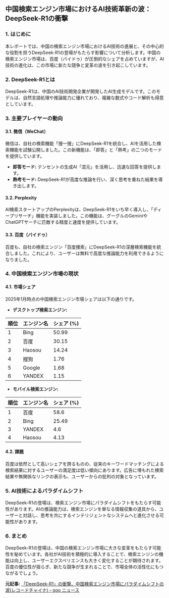 ## 中国検索エンジン市場におけるAI技術革新の波：DeepSeek-R1の衝撃

### 1. はじめに

本レポートでは、中国の検索エンジン市場におけるAI技術の進展と、その中心的な役割を担うDeepSeek-R1の登場がもたらす影響について分析します。中国の検索エンジン市場は、百度（バイドゥ）が圧倒的なシェアを占めていますが、AI技術の進化は、この市場に新たな競争と変革の波を引き起こしています。

### 2. DeepSeek-R1とは

DeepSeek-R1は、中国のAI技術開発企業が開発したAI生成モデルです。このモデルは、自然言語処理や推論能力に優れており、複雑な数式やコード解析も得意としています。

### 3. 主要プレイヤーの動向

#### 3.1. 微信（WeChat）

微信は、自社の検索機能「搜一搜」にDeepSeek-R1を統合し、AIを活用した検索機能を試験公開しました。この新機能は、「即答」と「熱考」の二つのモードを提供しています。

* **即答モード:** テンセントの生成AI「混元」を活用し、迅速な回答を提供します。
* **熱考モード:** DeepSeek-R1が高度な推論を行い、深く思考を重ねた結果を導き出します。

#### 3.2. Perplexity

AI検索スタートアップのPerplexityは、DeepSeek-R1をいち早く導入し、「ディープリサーチ」機能を実装しました。この機能は、グーグルのGeminiやChatGPTサーチに匹敵する精度と速度を提供しています。

#### 3.3. 百度（バイドゥ）

百度も、自社の検索エンジン「百度捜索」にDeepSeek-R1の深層検索機能を統合しました。これにより、ユーザーは無料で高度な推論能力を利用できるようになりました。

### 4. 中国検索エンジン市場の現状

#### 4.1. 市場シェア

2025年1月時点の中国検索エンジン市場シェアは以下の通りです。

* **デスクトップ検索エンジン:**

 | 順位 | エンジン名 | シェア (%) |
 | ---- | ---------- | ---------- |
 | 1 | Bing | 50.99 |
 | 2 | 百度 | 30.15 |
 | 3 | Haosou | 14.24 |
 | 4 | 搜狗 | 1.76 |
 | 5 | Google | 1.68 |
 | 6 | YANDEX | 1.15 |

* **モバイル検索エンジン:**

 | 順位 | エンジン名 | シェア (%) |
 | ---- | ---------- | ---------- |
 | 1 | 百度 | 58.6 |
 | 2 | Bing | 25.49 |
 | 3 | YANDEX | 4.6 |
 | 4 | Haosou | 4.13 |

#### 4.2. 課題

百度は依然として高いシェアを誇るものの、従来のキーワードマッチングによる検索結果に対するユーザーの満足度は低い傾向にあります。広告に埋もれた検索結果や無関係なリンクの表示も、ユーザーからの批判の対象となっています。

### 5. AI技術によるパラダイムシフト

DeepSeek-R1の登場は、検索エンジン市場にパラダイムシフトをもたらす可能性があります。AIの推論能力は、検索エンジンを単なる情報収集の道具から、ユーザーと対話し、思考を共にするインテリジェントなシステムへと進化させる可能性があります。

### 6. まとめ

DeepSeek-R1の登場は、中国の検索エンジン市場に大きな変革をもたらす可能性を秘めています。各社がAI技術を積極的に導入することで、検索エンジンの機能は向上し、ユーザーエクスペリエンスも大きく変化することが期待されます。百度の優位性が揺らぎ、新たな競争が生まれることで、市場全体の活性化にもつながるでしょう。


**元記事:** [「DeepSeek-R1」の衝撃、中国検索エンジン市場にパラダイムシフトの波(レコードチャイナ) - goo ニュース](https://news.goo.ne.jp/article/recordchina/world/recordchina-RC_950087.html)